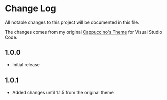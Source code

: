 # Change Log

All notable changes to this project will be documented in this file.

The changes comes from my original
[Cappuccino's Theme](https://marketplace.visualstudio.com/items?itemName=Cappuccino093.cappuccino-vscode-theme)
for Visual Studio Code.

## 1.0.0

- Initial release

## 1.0.1

- Added changes until 1.1.5 from the original theme
